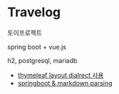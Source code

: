 # Travelog

토이프로젝트

spring boot + vue.js

h2, postgresql, mariadb


* [thymeleaf layout dialrect 사용](https://dev-jwblog.tistory.com/34#3.%20%ED%94%84%EB%A1%9C%EC%A0%9D%ED%8A%B8%20%EC%8B%A4%ED%96%89)
* [springboot & markdown parsing](https://devocean.sk.com/blog/techBoardDetail.do?ID=163499)
